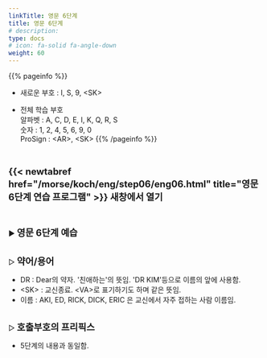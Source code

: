 ```yaml
---
linkTitle: 영문 6단계
title: 영문 6단계
# description: 
type: docs
# icon: fa-solid fa-angle-down
weight: 60
---
```


{{% pageinfo %}}

* 새로운 부호 : I, S, 9, &lt;SK&gt;

* 전체 학습 부호<br>
알파벳 : A, C, D, E, I, K, Q, R, S<br>
숫자 : 1, 2, 4, 5, 6, 9, 0<br>
ProSign : &lt;AR&gt;, &lt;SK&gt;
{{% /pageinfo %}}

<br>

<b><span style="font-size:130%">{{< newtabref href="/morse/koch/eng/step06/eng06.html" title="영문 6단계 연습 프로그램" >}} 새창에서 열기</span></b>

<br>

▶ <b><span style="font-size:130%">영문 6단계 예습</span></b>
<br><br>

▷ <b><span style="font-size:130%">약어/용어</span></b>
- DR : Dear의 약자. '친애하는'의 뜻임. 'DR KIM'등으로 이름의 앞에 사용함.
- &lt;SK&gt; : 교신종료. &lt;VA&gt;로 표기하기도 하며 같은 뜻임.
- 이름 : AKI, ED, RICK, DICK, ERIC 은 교신에서 자주 접하는 사람 이름임.
<br><br>

▷ <b><span style="font-size:130%">호출부호의 프리픽스</span></b>
- 5단계의 내용과 동일함.




